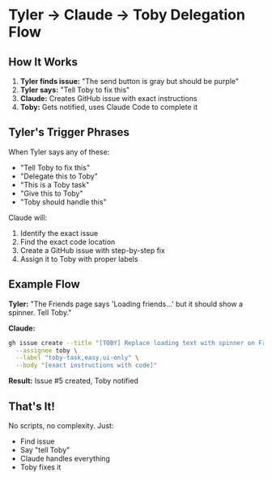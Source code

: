 # Tyler → Claude → Toby Delegation Flow

## How It Works

1. **Tyler finds issue:** "The send button is gray but should be purple"
2. **Tyler says:** "Tell Toby to fix this"  
3. **Claude:** Creates GitHub issue with exact instructions
4. **Toby:** Gets notified, uses Claude Code to complete it

## Tyler's Trigger Phrases

When Tyler says any of these:
- "Tell Toby to fix this"
- "Delegate this to Toby"
- "This is a Toby task"
- "Give this to Toby"
- "Toby should handle this"

Claude will:
1. Identify the exact issue
2. Find the exact code location
3. Create a GitHub issue with step-by-step fix
4. Assign it to Toby with proper labels

## Example Flow

**Tyler:** "The Friends page says 'Loading friends...' but it should show a spinner. Tell Toby."

**Claude:** 
```bash
gh issue create --title "[TOBY] Replace loading text with spinner on Friends page" \
  --assignee toby \
  --label "toby-task,easy,ui-only" \
  --body "[exact instructions with code]"
```

**Result:** Issue #5 created, Toby notified

## That's It!

No scripts, no complexity. Just:
- Find issue
- Say "tell Toby"  
- Claude handles everything
- Toby fixes it